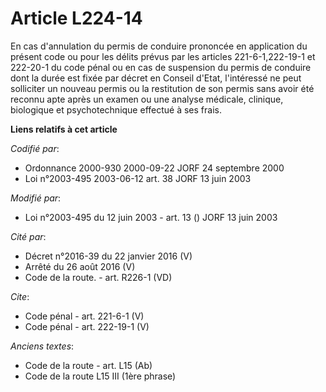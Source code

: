 # Article L224-14

En cas d'annulation du permis de conduire prononcée en application du présent code ou pour les délits prévus par les articles
221-6-1,222-19-1 et 222-20-1 du code pénal ou en cas de suspension du permis de conduire dont la durée est fixée par décret
en Conseil d'Etat, l'intéressé ne peut solliciter un nouveau permis ou la restitution de son permis sans avoir été reconnu
apte après un examen ou une analyse médicale, clinique, biologique et psychotechnique effectué à ses frais.

**Liens relatifs à cet article**

_Codifié par_:

  - Ordonnance 2000-930 2000-09-22 JORF 24 septembre 2000
  - Loi n°2003-495 2003-06-12 art. 38 JORF 13 juin 2003

_Modifié par_:

  - Loi n°2003-495 du 12 juin 2003 - art. 13 () JORF 13 juin 2003

_Cité par_:

  - Décret n°2016-39 du 22 janvier 2016 (V)
  - Arrêté du 26 août 2016 (V)
  - Code de la route. - art. R226-1 (VD)

_Cite_:

  - Code pénal - art. 221-6-1 (V)
  - Code pénal - art. 222-19-1 (V)

_Anciens textes_:

  - Code de la route - art. L15 (Ab)
  - Code de la route L15 III (1ère phrase)
